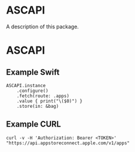 # ASCAPI

A description of this package.
# ASCAPI

## Example Swift
```
ASCAPI.instance
    .configure()
    .fetch(route: .apps)
    .value { print("\($0)") }
    .store(in: &bag)
```

## Example CURL
```
curl -v -H 'Authorization: Bearer <TOKEN>' "https://api.appstoreconnect.apple.com/v1/apps"
```